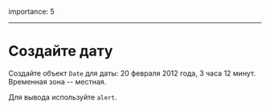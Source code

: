 importance: 5

---

# Создайте дату

Создайте объект `Date` для даты: 20 февраля 2012 года, 3 часа 12 минут. Временная зона -- местная.

Для вывода используйте `alert`.
